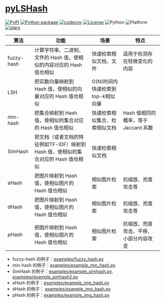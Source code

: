 # [pyLSHash](https://github.com/guofei9987/pyLSHash)

[![PyPI](https://img.shields.io/pypi/v/pyLSHash)](https://pypi.org/project/pyLSHash/)
[![Python package](https://github.com/guofei9987/pyLSHash/actions/workflows/python-package.yml/badge.svg)](https://github.com/guofei9987/pyLSHash/actions/workflows/python-package.yml)
[![codecov](https://codecov.io/gh/guofei9987/pyLSHash/branch/main/graph/badge.svg)](https://codecov.io/gh/guofei9987/pyLSHash)
[![License](https://img.shields.io/pypi/l/pyLSHash.svg)](https://github.com/guofei9987/pyLSHash/blob/master/LICENSE)
![Python](https://img.shields.io/badge/python->=3.5-green.svg)
![Platform](https://img.shields.io/badge/platform-windows%20|%20linux%20|%20macos-green.svg)
[![stars](https://img.shields.io/github/stars/guofei9987/pyLSHash?style=social)](https://github.com/guofei9987/pyLSHash/fork)




| 算法         | 功能                                                 | 场景                    | 特点                        |
|------------|----------------------------------------------------|-----------------------|---------------------------|
| fuzzy-hash | 计算字符串、二进制、文件的 Hash 值，使相似的内容对应的 Hash 值也相似           | 快速检索相似文档、文件           | 适用于检测存在轻微变化的内容            |
| LSH        | 把实数向量映射到 Hash 值，使相似的向量对应的 Hash 值也相似                | O(N)时间内快速检索到top-k相似向量 |                           |
| min-hash   | 把集合映射到 Hash 值，使相似的集合对应的 Hash 值也相似                  | 快速检索相似集合、检索相似文档       | Hash 值相同的概率，等于 Jaccard 系数 |
| SimHash    | 把文档（或者文档的特征例如TF-IDF）映射到 Hash 值，使相似的集合对应的 Hash 值也相似 | 快速检索相似文档              |                           |
| aHash      | 把图片映射到 Hash 值，使相似图片的 Hash 值也相似                     | 相似图片检索                | 抗缩放、亮度攻击等                 |
| dHash      | 把图片映射到 Hash 值，使相似图片的 Hash 值也相似                     | 相似图片检索                | 抗缩放、亮度攻击等                 |
| pHash      | 把图片映射到 Hash 值，使相似图片的 Hash 值也相似                     | 相似图片检索                | 抗缩放、亮度攻击、平移、小部分内容改变       |



- fuzzy-hash 的例子：[examples/fuzzy_hash.py](examples/fuzzy_hash.py)
- min-hash 的例子：[examples/example_min_hash.py](examples/example_min_hash.py)
- SimHash 的例子：[examples/example_simhash.py](examples/example_simhash.py), [examples/example_simhash2.py](examples/example_simhash2.py)
- aHash 的例子：[examples/example_img_hash.py](examples/example_img_hash.py)
- dHash 的例子： [examples/example_img_hash.py](examples/example_img_hash.py)
- pHash 的例子：[examples/example_img_hash.py](examples/example_img_hash.py)